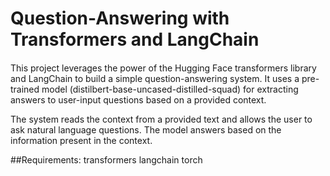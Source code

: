 # Question-Answering with Transformers and LangChain

####
This project leverages the power of the Hugging Face transformers library and LangChain to build a simple question-answering system. It uses a pre-trained model (distilbert-base-uncased-distilled-squad) for extracting answers to user-input questions based on a provided context.

The system reads the context from a provided text and allows the user to ask natural language questions. The model answers based on the information present in the context.

##Requirements:
transformers
langchain
torch
